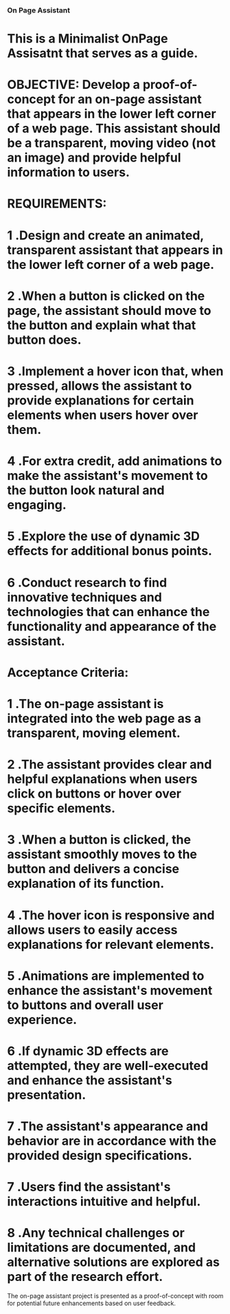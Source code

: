 ### On Page Assistant
# This is a Minimalist OnPage Assisatnt that serves as a guide.

# OBJECTIVE: Develop a proof-of-concept for an on-page assistant that appears in the lower left corner of a web page. This assistant should be a transparent, moving video (not an image) and provide helpful information to users.

# REQUIREMENTS:
# 1 .Design and create an animated, transparent assistant that appears in the lower left corner of a web page.
# 2 .When a button is clicked on the page, the assistant should move to the button and explain what that button does.
# 3 .Implement a hover icon that, when pressed, allows the assistant to provide explanations for certain elements when users hover over them.
# 4 .For extra credit, add animations to make the assistant's movement to the button look natural and engaging.
# 5 .Explore the use of dynamic 3D effects for additional bonus points.
# 6 .Conduct research to find innovative techniques and technologies that can enhance the functionality and appearance of the assistant.


# Acceptance Criteria:
# 1 .The on-page assistant is integrated into the web page as a transparent, moving element.
# 2 .The assistant provides clear and helpful explanations when users click on buttons or hover over specific elements.
# 3 .When a button is clicked, the assistant smoothly moves to the button and delivers a concise explanation of its function.
# 4 .The hover icon is responsive and allows users to easily access explanations for relevant elements.
# 5 .Animations are implemented to enhance the assistant's movement to buttons and overall user experience.
# 6 .If dynamic 3D effects are attempted, they are well-executed and enhance the assistant's presentation.
# 7 .The assistant's appearance and behavior are in accordance with the provided design specifications.
# 7 .Users find the assistant's interactions intuitive and helpful.
# 8 .Any technical challenges or limitations are documented, and alternative solutions are explored as part of the research effort.
The on-page assistant project is presented as a proof-of-concept with room for potential future enhancements based on user feedback.
